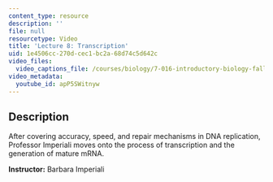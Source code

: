 ```yaml
---
content_type: resource
description: ''
file: null
resourcetype: Video
title: 'Lecture 8: Transcription'
uid: 1e4506cc-270d-cec1-bc2a-68d74c5d642c
video_files:
  video_captions_file: /courses/biology/7-016-introductory-biology-fall-2018/lecture-videos/lecture-8-transcription/apP5SWitnyw.vtt
video_metadata:
  youtube_id: apP5SWitnyw
---
```


Description
-----------

After covering accuracy, speed, and repair mechanisms in DNA replication, Professor Imperiali moves onto the process of transcription and the generation of mature mRNA.

**Instructor:** Barbara Imperiali